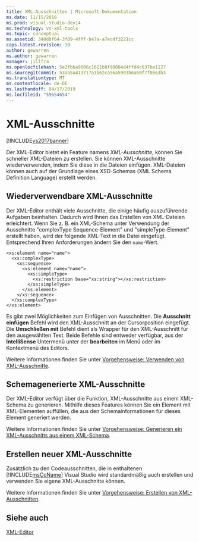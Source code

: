 ```yaml
---
title: XML-Ausschnitten | Microsoft-Dokumentation
ms.date: 11/15/2016
ms.prod: visual-studio-dev14
ms.technology: vs-xml-tools
ms.topic: conceptual
ms.assetid: 348dbf64-3f09-4fff-b47a-a7ecdf3221cc
caps.latest.revision: 10
author: gewarren
ms.author: gewarren
manager: jillfra
ms.openlocfilehash: 5e2fbba9006c1621b8f98084d4ffd4c637be1127
ms.sourcegitcommit: 53aa5a413717a1b62ca56a5983b6a50f7f0663b3
ms.translationtype: MT
ms.contentlocale: de-DE
ms.lasthandoff: 04/17/2019
ms.locfileid: "59654654"
---
```

# <a name="xml-snippets"></a>XML-Ausschnitte
[!INCLUDE[vs2017banner](../includes/vs2017banner.md)]

Der XML-Editor bietet ein Feature namens *XML-Ausschnitte*, können Sie schneller XML-Dateien zu erstellen. Sie können XML-Ausschnitte wiederverwenden, indem Sie diese in die Dateien einfügen. XML-Dateien können auch auf der Grundlage eines XSD-Schemas (XML Schema Definition Language) erstellt werden.  
  
## <a name="reusable-xml-snippets"></a>Wiederverwendbare XML-Ausschnitte  
 Der XML-Editor enthält viele Ausschnitte, die einige häufig auszuführende Aufgaben beinhalten. Dadurch wird Ihnen das Erstellen von XML-Dateien erleichtert. Wenn Sie z. B. ein XML-Schema unter Verwendung der Ausschnitte "complexType Sequence-Element" und "simpleType-Element" erstellt haben, wird der folgende XML-Text in die Datei eingefügt. Entsprechend Ihren Anforderungen ändern Sie den `name`-Wert.  
  
```  
<xs:element name="name">  
  <xs:complexType>  
    <xs:sequence>  
      <xs:element name="name">  
        <xs:simpleType>  
          <xs:restriction base="xs:string"></xs:restriction>  
        </xs:simpleType>  
      </xs:element>  
    </xs:sequence>  
  </xs:complexType>  
</xs:element>  
```  
  
 Es gibt zwei Möglichkeiten zum Einfügen von Ausschnitten. Die **Ausschnitt einfügen** Befehl wird den XML-Ausschnitt an der Cursorposition eingefügt. Die **Umschließen mit** Befehl dient als Wrapper für den XML-Ausschnitt für den ausgewählten Text. Beide Befehle sind entweder verfügbar, aus der **IntelliSense** Untermenü unter der **bearbeiten** im Menü oder im Kontextmenü des Editors.  
  
 Weitere Informationen finden Sie unter [Vorgehensweise: Verwenden von XML-Ausschnitte](../xml-tools/how-to-use-xml-snippets.md).  
  
## <a name="schema-generated-xml-snippets"></a>Schemagenerierte XML-Ausschnitte  
 Der XML-Editor verfügt über die Funktion, XML-Ausschnitte aus einem XML-Schema zu generieren. Mithilfe dieses Features können Sie ein Element mit XML-Elementen auffüllen, die aus den Schemainformationen für dieses Element generiert werden.  
  
 Weitere Informationen finden Sie unter [Vorgehensweise: Generieren ein XML-Ausschnitts aus einem XML-Schema](../xml-tools/how-to-generate-an-xml-snippet-from-an-xml-schema.md).  
  
## <a name="create-new-xml-snippets"></a>Erstellen neuer XML-Ausschnitte  
 Zusätzlich zu den Codeausschnitten, die in enthaltenen [!INCLUDE[msCoName](../includes/msconame-md.md)] Visual Studio wird standardmäßig auch erstellen und verwenden Sie eigene XML-Ausschnitte können.  
  
 Weitere Informationen finden Sie unter [Vorgehensweise: Erstellen von XML-Ausschnitten](../xml-tools/how-to-create-xml-snippets.md).  
  
## <a name="see-also"></a>Siehe auch  
 [XML-Editor](../xml-tools/xml-editor.md)
